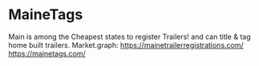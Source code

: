 # MaineTags
Main is among the Cheapest states to register Trailers! and can title &amp; tag home built trailers. Market.graph: https://mainetrailerregistrations.com/ https://mainetags.com/
